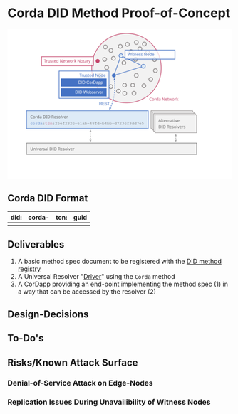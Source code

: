 Corda DID Method Proof-of-Concept
=================================

![Corda DID Architecture](architecture.svg)

Corda DID Format
----------------

| did: | corda- | tcn: | guid |
|------|--------|------|------|
|      |        |      |      |

Deliverables
------------

 1. A basic method spec document to be registered with the [DID method registry](https://w3c-ccg.github.io/did-method-registry/#the-registry)
 2. A Universal Resolver "[Driver](https://github.com/decentralized-identity/universal-resolver/)" using the `Corda` method
 3. A CorDapp providing an end-point implementing the method spec (1) in a way that can be accessed by the resolver (2)

Design-Decisions
----------------

To-Do's
-------

Risks/Known Attack Surface
--------------------------

### Denial-of-Service Attack on Edge-Nodes

### Replication Issues During Unavailibility of Witness Nodes

